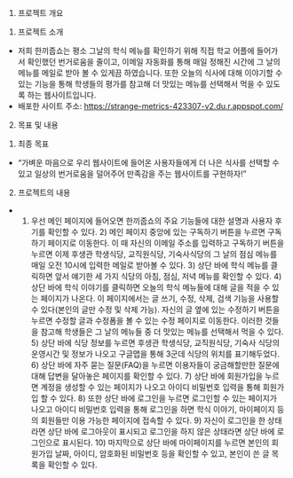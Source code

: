 1. 프로젝트 개요

1) 프로젝트 소개
- 저희 한끼줍쇼는 평소 그날의 학식 메뉴를 확인하기 위해 직접 학교 어플에 들어가서 확인했던 번거로움을 줄이고, 이메일 자동화를 통해 매일 정해진 시간에 그 날의 메뉴를 메일로 받아 볼 수 있게끔 하였습니다. 또한 오늘의 식사에 대해 이야기할 수 있는 기능을 통해 학생들의 평가를 참고해 더 맛있는 메뉴를 선택해서 먹을 수 있도록 하는 웹사이트입니다.
- 배포한 사이트 주소: https://strange-metrics-423307-v2.du.r.appspot.com/ 

2. 목표 및 내용

1) 최종 목표
- “가벼운 마음으로 우리 웹사이트에 들어온 사용자들에게 더 나은 식사를 선택할 수 있고 일상의 번거로움을 덜어주어 만족감을 주는 웹사이트를 구현하자!”

2) 프로젝트의 내용
- 1) 우선 메인 페이지에 들어오면 한끼줍쇼의 주요 기능들에 대한 설명과 사용자 후기를 확인할 수 있다. 2) 메인 페이지 중앙에 있는 구독하기 버튼을 누르면 구독하기 페이지로 이동한다. 이 때 자신의 이메일 주소를 입력하고 구독하기 버튼을 누르면 이제 후생관 학생식당, 교직원식당, 기숙사식당의 그 날의 점심 메뉴를 매일 오전 10시에 입력한 메일로 받아볼 수 있다. 3) 상단 바에 학식 메뉴를 클릭하면 앞서 얘기한 세 가지 식당의 아침, 점심, 저녁 메뉴를 확인할 수 있다. 4) 상단 바에 학식 이야기를 클릭하면 오늘의 학식 메뉴들에 대해 글을 적을 수 있는 페이지가 나온다. 이 페이지에서는 글 쓰기, 수정, 삭제, 검색 기능을 사용할 수 있다(본인의 글만 수정 및 삭제 가능). 자신의 글 옆에 있는 수정하기 버튼을 누르면 수정할 글과 수정폼을 볼 수 있는 수정 페이지로 이동한다. 이러한 것들을 참고해 학생들은 그 날의 메뉴들 중 더 맛있는 메뉴를 선택해서 먹을 수 있다. 5) 상단 바에 식당 정보를 누르면 후생관 학생식당, 교직원식당, 기숙사 식당의 운영시간 및 정보가 나오고 구글맵을 통해 3군데 식당의 위치를 표기해두었다. 6) 상단 바에 자주 묻는 질문(FAQ)을 누르면 이용자들이 궁금해할만한 질문에 대해 답변을 달아놓은 페이지를 확인할 수 있다. 7) 상단 바에 회원가입을 누르면 계정을 생성할 수 있는 페이지가 나오고 아이디 비밀번호 입력을 통해 회원가입 할 수 있다. 8) 또한 상단 바에 로그인을 누르면 로그인할 수 있는 페이지가 나오고 아이디 비밀번호 입력을 통해 로그인을 하면 학식 이야기, 마이페이지 등의 회원들만 이용 가능한 페이지에 접속할 수 있다. 9) 자신이 로그인을 한 상태라면 상단 바에 로그아웃이 표시되고 로그인을 하지 않은 상태라면 상단 바에 로그인으로 표시된다. 10) 마지막으로 상단 바에 마이페이지를 누르면 본인의 회원가입 날짜, 아이디, 암호화된 비밀번호 등을 확인할 수 있고, 본인이 쓴 글 목록을 확인할 수 있다.
